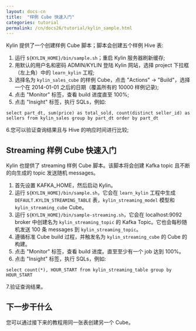 ```yaml
---
layout: docs-cn
title:  "样例 Cube 快速入门"
categories: tutorial
permalink: /cn/docs26/tutorial/kylin_sample.html
---
```


Kylin 提供了一个创建样例 Cube 脚本；脚本会创建五个样例 Hive 表:

1. 运行 `${KYLIN_HOME}/bin/sample.sh`；重启 Kylin 服务器刷新缓存;
2. 用默认的用户名和密码 ADMIN/KYLIN 登陆 Kylin 网站，选择 project 下拉框（左上角）中的 `learn_kylin` 工程;
3. 选择名为 `kylin_sales_cube` 的样例 Cube，点击 "Actions" -> "Build"，选择一个在 2014-01-01 之后的日期（覆盖所有的 10000 样例记录);
4. 点击 "Monitor" 标签，查看 build 进度直至 100%;
5. 点击 "Insight" 标签，执行 SQLs，例如:

```
select part_dt, sum(price) as total_sold, count(distinct seller_id) as sellers from kylin_sales group by part_dt order by part_dt
```

 6.您可以验证查询结果且与 Hive 的响应时间进行比较;

   
## Streaming 样例 Cube 快速入门

Kylin 也提供了 streaming 样例 Cube 脚本。该脚本将会创建 Kafka topic 且不断的向生成的 topic 发送随机 messages。

1. 首先设置 KAFKA_HOME，然后启动 Kylin。
2. 运行 `${KYLIN_HOME}/bin/sample.sh`，它会在 `learn_kylin` 工程中生成 `DEFAULT.KYLIN_STREAMING_TABLE` 表，`kylin_streaming_model` 模型和 `kylin_streaming_cube` Cube。
3. 运行 `${KYLIN_HOME}/bin/sample-streaming.sh`，它会在 localhost:9092 broker 中创建名为 `kylin_streaming_topic` 的 Kafka Topic。它也会每秒随机发送 100 条 messages 到 `kylin_streaming_topic`。
4. 遵循标准 Cube build 过程，并触发名为 `kylin_streaming_cube` 的 Cube 的构建。  
5. 点击 "Monitor" 标签，查看 build 进度。直至至少有一个 job 达到 100%。
6. 点击 "Insight" 标签，执行 SQLs，例如:

```
select count(*), HOUR_START from kylin_streaming_table group by HOUR_START
```

 7.验证查询结果。
 
## 下一步干什么

您可以通过接下来的教程用同一张表创建另一个 Cube。
